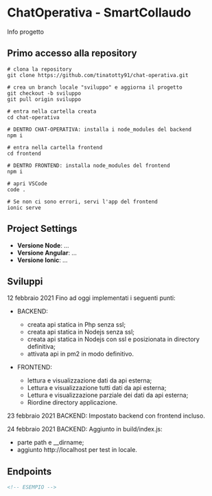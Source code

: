 # ChatOperativa - SmartCollaudo

Info progetto

## Primo accesso alla repository

```shell
# clona la repository
git clone https://github.com/tinatotty91/chat-operativa.git

# crea un branch locale "sviluppo" e aggiorna il progetto
git checkout -b sviluppo
git pull origin sviluppo

# entra nella cartella creata
cd chat-operativa

# DENTRO CHAT-OPERATIVA: installa i node_modules del backend
npm i

# entra nella cartella frontend
cd frontend

# DENTRO FRONTEND: installa node_modules del frontend
npm i

# apri VSCode
code .

# Se non ci sono errori, servi l'app del frontend
ionic serve
```

## Project Settings

- **Versione Node**: *...*
- **Versione Angular**: *...*
- **Versione Ionic**: *...*

## Sviluppi
12 febbraio 2021
Fino ad oggi implementati i seguenti punti:
- BACKEND: 
     * creata api statica in Php senza ssl;
     * creata api statica in Nodejs senza ssl;
     * creata api statica in Nodejs con ssl e posizionata in directory definitiva;
     * attivata api in pm2 in modo definitivo.
  
- FRONTEND: 
    * lettura e visualizzazione dati da api esterna;
    * Lettura e visualizzazione tutti dati da api esterna;
    * Lettura e visualizzazione parziale dei dati da api esterna;
    * Riordine directory applicazione.
    
23 febbraio 2021
BACKEND:
Impostato backend con frontend incluso.

24 febbraio 2021
BACKEND: 
Aggiunto in build/index.js: 
- parte path e __dirname;
- aggiunto http://localhost per test in locale.


## Endpoints

```xml
<!-- ESEMPIO -->
```
